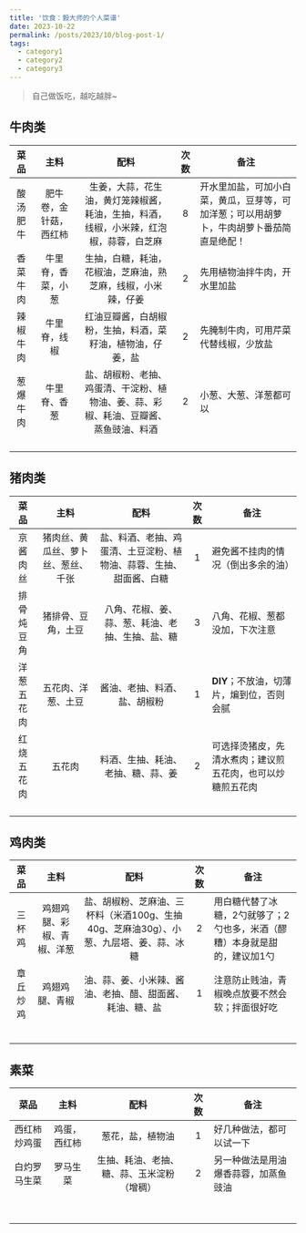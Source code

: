```yaml
---
title: '饮食：毅大师的个人菜谱'
date: 2023-10-22
permalink: /posts/2023/10/blog-post-1/
tags:
  - category1
  - category2
  - category3
---
```


> 自己做饭吃，越吃越胖~

## 牛肉类

| 菜品   | 主料          | 配料                                          | 次数  | 备注                                           |
|:----:|:-----------:|:-------------------------------------------:|:---:| -------------------------------------------- |
| 酸汤肥牛 | 肥牛卷，金针菇，西红柿 | 生姜，大蒜，花生油，黄灯笼辣椒酱，耗油，生抽，料酒，线椒，小米辣，红泡椒，蒜蓉，白芝麻 | 8   | 开水里加盐，可加小白菜，黄瓜，豆芽等，可加洋葱；可以用胡萝卜，牛肉胡萝卜番茄简直是绝配！ |
| 香菜牛肉 | 牛里脊，香菜，小葱   | 生抽，白糖，耗油，花椒油，芝麻油，熟芝麻，线椒，小米辣，仔姜              | 2   | 先用植物油拌牛肉，开水里加盐                               |
| 辣椒牛肉 | 牛里脊，线椒      | 红油豆瓣酱，白胡椒粉，生抽，料酒，菜籽油，植物油，仔姜，盐               | 2   | 先腌制牛肉，可用芹菜代替线椒，少放盐                           |
| 葱爆牛肉 | 牛里脊、香葱      | 盐、胡椒粉、老抽、鸡蛋清、干淀粉、植物油、姜、蒜、彩椒、耗油、豆瓣酱、蒸鱼豉油、料酒  | 2   | 小葱、大葱、洋葱都可以                                  |
|      |             |                                             |     |                                              |
|      |             |                                             |     |                                              |
|      |             |                                             |     |                                              |
|      |             |                                             |     |                                              |

## 猪肉类

| 菜品    | 主料                | 配料                                | 次数  | 备注                            |
|:-----:|:-----------------:|:---------------------------------:|:---:| ----------------------------- |
| 京酱肉丝  | 猪肉丝、黄瓜丝、萝卜丝、葱丝、千张 | 盐、料酒、老抽、鸡蛋清、土豆淀粉、植物油、蒜蓉、生抽、甜面酱、白糖 | 1   | 避免酱不挂肉的情况（倒出多余的油）             |
| 排骨炖豆角 | 猪排骨、豆角，土豆         | 八角、花椒、姜、蒜、葱、耗油、老抽、生抽、盐、糖          | 3   | 八角、花椒、葱都没加，下次注意               |
| 洋葱五花肉 | 五花肉、洋葱、土豆         | 酱油、老抽、料酒、盐、胡椒粉                    | 1   | **DIY**；不放油，切薄片，煸到位，否则会腻      |
| 红烧五花肉 | 五花肉               | 料酒、生抽、耗油、老抽、糖、蒜、姜                 | 2   | 可选择烫猪皮，先清水煮肉；建议煎五花肉，也可以炒糖煎五花肉 |
|       |                   |                                   |     |                               |
|       |                   |                                   |     |                               |
|       |                   |                                   |     |                               |
|       |                   |                                   |     |                               |

## 鸡肉类

| 菜品   | 主料            | 配料                                               | 次数  | 备注                                     |
|:----:|:-------------:|:------------------------------------------------:|:---:| -------------------------------------- |
| 三杯鸡  | 鸡翅鸡腿、彩椒、青椒、洋葱 | 盐、胡椒粉、芝麻油、三杯料（米酒100g、生抽40g、芝麻油30g）、小葱、九层塔、姜、蒜、冰糖 | 2   | 用白糖代替了冰糖，2勺就够了；2勺也多，米酒（醪糟）本身就是甜的，建议加1勺 |
| 章丘炒鸡 | 鸡翅鸡腿、青椒       | 油、蒜、姜、小米辣、酱油、老抽、醋、甜面酱、耗油、糖、盐                     | 1   | 注意防止贱油，青椒晚点放要不然会软；拌面很好吃                |
|      |               |                                                  |     |                                        |
|      |               |                                                  |     |                                        |
|      |               |                                                  |     |                                        |
|      |               |                                                  |     |                                        |
|      |               |                                                  |     |                                        |
|      |               |                                                  |     |                                        |

## 素菜

| 菜品     | 主料     | 配料                    | 次数  | 备注                 |
|:------:|:------:|:---------------------:|:---:| ------------------ |
| 西红柿炒鸡蛋 | 鸡蛋，西红柿 | 葱花，盐，植物油              | 1   | 好几种做法，都可以试一下       |
| 白灼罗马生菜 | 罗马生菜   | 生抽、耗油、老抽、糖、蒜、玉米淀粉（增稠） | 2   | 另一种做法是用油爆香蒜蓉，加蒸鱼豉油 |
|        |        |                       |     |                    |
|        |        |                       |     |                    |
|        |        |                       |     |                    |
|        |        |                       |     |                    |
|        |        |                       |     |                    |
|        |        |                       |     |                    |
|        |        |                       |     |                    |
|        |        |                       |     |                    |